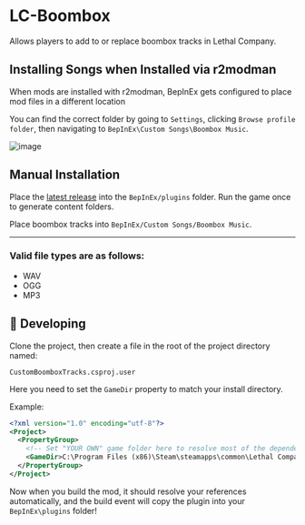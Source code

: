# LC-Boombox
Allows players to add to or replace boombox tracks in Lethal Company.

## Installing Songs when Installed via r2modman

When mods are installed with r2modman, BepInEx gets configured to place mod files in a different location

You can find the correct folder by going to `Settings`, clicking `Browse profile folder`, then navigating to `BepInEx\Custom Songs\Boombox Music`.

![image](https://github.com/DeadlyKitten/LC-Boombox/assets/9684760/ef378cdc-c2af-4ba4-82ef-d2aa29a9af31)

## Manual Installation
Place the [latest release](https://github.com/DeadlyKitten/LC-Boombox/releases/latest) into the `BepInEx/plugins` folder. Run the game once to generate content folders.

Place boombox tracks into `BepInEx/Custom Songs/Boombox Music`.

-----
 
### Valid file types are as follows:
- WAV
- OGG
- MP3


## 🔧 Developing

Clone the project, then create a file in the root of the project directory named:

`CustomBoomboxTracks.csproj.user`

Here you need to set the `GameDir` property to match your install directory.

Example:
```xml
<?xml version="1.0" encoding="utf-8"?>
<Project>
  <PropertyGroup>
    <!-- Set "YOUR OWN" game folder here to resolve most of the dependency paths! -->
    <GameDir>C:\Program Files (x86)\Steam\steamapps\common\Lethal Company</GameDir>
  </PropertyGroup>
</Project>
```

Now when you build the mod, it should resolve your references automatically, and the build event will copy the plugin into your `BepInEx\plugins` folder!
